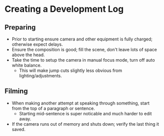 # Creating a Development Log

## Preparing

- Prior to starting ensure camera and other equipment is fully charged; otherwise expect delays.
- Ensure the composition is good; fill the scene, don't leave lots of space above the head. 
- Take the time to setup the camera in manual focus mode, turn off auto white balance.
  - This will make jump cuts slightly less obvious from lighting/adjustments.

## Filming

- When making another attempt at speaking through something, start from the top of a paragraph or sentence.
  - Starting mid-sentence is super noticable and much harder to edit away.
- If the camera runs out of memory and shuts down; verify the last thing it saved.
